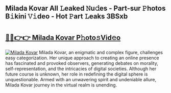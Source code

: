 ## Milada Kovar All 𝙻eaked 𝙽u𝚍es - Part-sur 𝙿hotos B𝚒kini 𝚅𝚒deo - Hot 𝙿art 𝙻eaks 3BSxb

# <h2><a href="http://ld39ft7.urlbe.top/?page=Milada+Kovar">🔗🔗👉👉 Milada Kovar P𝚑oto𝚜Vid𝚎o</a></h2>

[![Milada Kovar](https://i.imgur.com/eBuTRDB.gif)](http://ld39ft7.urlbe.top/?page=Milada+Kovar)
Milada Kovar, an enigmatic and complex figure, challenges easy categorization. Her unique approach to creating an online presence has fascinated and provoked observers, generating debates on morality, self-representation, and the intricacies of digital societies. Although her future course is unknown, her role in redefining the digital sphere is unquestionable. Armed with an unwavering spirit and undeniable allure, Milada Kovar journey in the virtual realm is unending.
